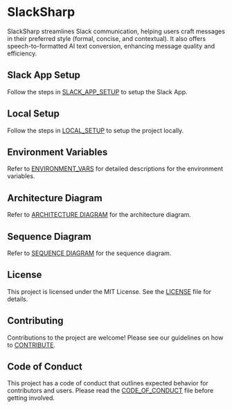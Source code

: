 # SlackSharp

SlackSharp streamlines Slack communication, helping users craft messages in their preferred style (formal, concise, and contextual). It also offers speech-to-formatted AI text conversion, enhancing message quality and efficiency.

## Slack App Setup
Follow the steps in [SLACK_APP_SETUP](./docs/SLACK_APP_SETUP.md) to setup the Slack App. 
## Local Setup
Follow the steps in [LOCAL_SETUP](./docs/LOCAL_SETUP.md) to setup the project locally.

## Environment Variables
Refer to [ENVIRONMENT_VARS](./docs/ENVIRONMENT_VARS.md) for detailed descriptions for the environment variables.

## Architecture Diagram
Refer to [ARCHITECTURE DIAGRAM](./docs/ARCHITECTURE_DIAGRAM.png) for the architecture diagram.

## Sequence Diagram
Refer to [SEQUENCE DIAGRAM](./docs/sequenceDiagrams/) for the sequence diagram.

## License
This project is licensed under the MIT License. See the [LICENSE](LICENSE) file for details.

## Contributing
Contributions to the project are welcome! Please see our guidelines on how to [CONTRIBUTE](./docs/CONTRIBUTING.md).

## Code of Conduct
This project has a code of conduct that outlines expected behavior for contributors and users. Please read the [CODE_OF_CONDUCT](./docs/CODE_OF_CONDUCT.md) file before getting involved.
